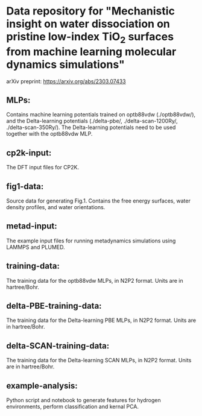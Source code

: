 # Data repository for "Mechanistic insight on water dissociation on pristine low-index TiO$_2$ surfaces from machine learning molecular dynamics simulations"

arXiv preprint: https://arxiv.org/abs/2303.07433

## MLPs:
Contains machine learning potentials trained on optb88vdw (./optb88vdw/), and the Delta-learning potentials (./delta-pbe/, ./delta-scan-1200Ry/, ./delta-scan-350Ry/). The Delta-learning potentials need to be used together with the optb88vdw MLP.

## cp2k-input:
The DFT input files for CP2K.

## fig1-data:
Source data for generating Fig.1. Contains the free energy surfaces, water density profiles, and water orientations.

## metad-input:
The example input files for running metadynamics simulations using LAMMPS and PLUMED.

## training-data:
The training data for the optb88vdw MLPs, in N2P2 format. Units are in hartree/Bohr.

## delta-PBE-training-data:
The training data for the Delta-learning PBE  MLPs, in N2P2 format. Units are in hartree/Bohr.

## delta-SCAN-training-data:
The training data for the Delta-learning SCAN MLPs, in N2P2 format. Units are in hartree/Bohr.

## example-analysis:
Python script and notebook to generate features for hydrogen environments, perform classification and kernal PCA.
